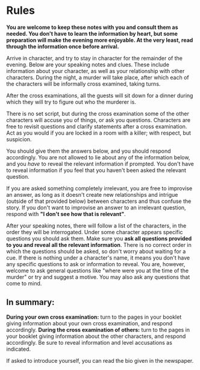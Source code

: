 

# Rules

**You are welcome to keep these notes with you and consult them as needed. You don't have to learn the information by heart, but some preparation will make the evening more enjoyable. At the very least, read through the information once before arrival.**

Arrive in character, and try to stay in character for the remainder of the evening.
Below are your speaking notes and clues.
These include information about your character, as well as your relationship with other characters.
During the night, a murder will take place, after which each of the characters will be informally cross examined, taking turns.

After the cross examinations, all the guests will sit down for a dinner during which they will try to figure out who the murderer is.

There is no set script, but during the cross examination some of the other characters will accuse you of things, or ask you questions. Characters are free to revisit questions and clarify statements after a cross examination.
Act as you would if you are locked in a room with a killer; with respect, but suspicion.

You should give them the answers below, and you should respond accordingly.
You are not allowed to lie about any of the information below, and you _have_ to reveal the relevant information if prompted. You don't have to reveal information if you feel that you haven't been asked the relevant question.

If you are asked something completely irrelevant, you are free to improvise an answer, as long as it doesn't create new relationships and intrigue (outside of that provided below) between characters and thus confuse the story. If you don't want to improvise an answer to an irrelevant question, respond with **"I don't see how that is relevant"**.

After your speaking notes, there will follow a list of the characters, in the order they will be interrogated.
Under some character appears specific questions you should ask them.
Make sure you **ask all questions provided to you and reveal all the relevant information**.
There is no correct order in which the questions should be asked, so don't worry about waiting for a cue.
If there is nothing under a character's name, it means you don't have any specific questions to ask or information to reveal.
You are, however, welcome to ask general questions like "where were you at the time of the murder" or try and suggest a motive.
You may also ask any questions that come to mind.

## In summary:
**During your own cross examination:** turn to the pages in your booklet giving information about your own cross examination, and respond accordingly.
**During the cross examination of others:** turn to the pages in your booklet giving information about the other characters, and respond accordingly. Be sure to reveal information and level accusations as indicated.

If asked to introduce yourself, you can read the bio given in the newspaper.

